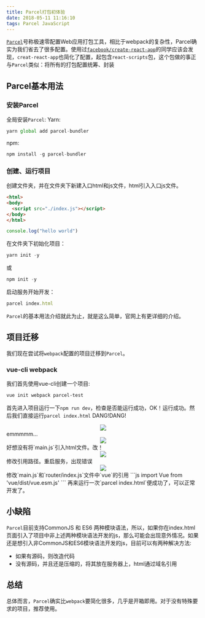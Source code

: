 ```yaml
---
title: Parcel打包初体验
date: 2018-05-11 11:16:10
tags: Parcel JavaScript
---
```

<a href="https://parceljs.org/">`Parcel`</a>号称极速零配置Web应用打包工具，相比于webpack的复杂性，Parcel确实为我们省去了很多配置。使用过<a href="https://github.com/facebook/create-react-app">`facebook/create-react-app`</a>的同学应该会发现，`creat-react-app`也简化了配置，起包含`react-scripts`包，这个包做的事正与`Parcel`类似：将所有的打包配置统筹、封装

## Parcel基本用法

### 安装Parcel
全局安装`Parcel`:
Yarn:
```js
yarn global add parcel-bundler
```
npm:
```js
npm install -g parcel-bundler
```

### 创建、运行项目
创建文件夹，并在文件夹下新建入口html和js文件，html引入入口js文件。
```html
<html>
<body>
  <script src="./index.js"></script>
</body>
</html>
```
```js
console.log("hello world")
```
在文件夹下初始化项目：
```js
yarn init -y
```
或
```js
npm init -y
```
启动服务开始开发：
```js
parcel index.html
```

`Parcel`的基本用法介绍就此为止，就是这么简单，官网上有更详细的介绍。

## 项目迁移
我们现在尝试将`webpack`配置的项目迁移到`Parcel`。

### vue-cli webpack
我们首先使用vue-cli创建一个项目:
```sh
vue init webpack parcel-test
```
首先进入项目运行一下`npm run dev`，检查是否能运行成功，OK！运行成功。然后我们直接运行`parcel index.html`
DANG!DANG!
<div style="text-align: center;">
  <img src="direct-start-failed.png"/>
</div>
emmmmm...
<div style="text-align: center;">
  <img src="bright-emoji.png"/>
</div>
好想没有将`main.js`引入html文件。改！
<div style="text-align: center;">
  <img src="error-path.png"/>
</div>
修改引用路径。重启服务，出现错误
<div style="text-align: center;">
  <img src="vue-runtime-error.png">
</div>
修改`main.js`和`router/index.js`文件中`vue`的引用
```js
import Vue from 'vue/dist/vue.esm.js'
```
再来运行一次`parcel index.html`便成功了，可以正常开发了。

## 小缺陷
`Parcel`目前支持CommonJS 和 ES6 两种模块语法，所以，如果你在index.html页面引入了项目中非上述两种模块语法开发的js，那么可能会出现意外情况。如果还是想引入非CommonJS和ES6模块语法开发的js，目前可以有两种解决方法:
- 如果有源码，则改造代码
- 没有源码，并且还是压缩的，将其放在服务器上，html通过域名引用

## 总结
总体而言，`Parcel`确实比`webpack`要简化很多，几乎是开箱即用。对于没有特殊要求的项目，推荐使用。
